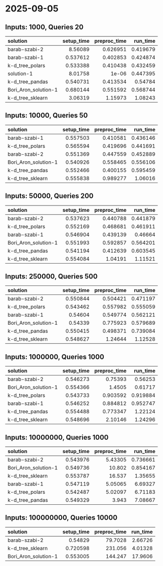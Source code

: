 # 2025-09-05

## Inputs: 1000, Queries 20

| solution             |   setup_time |   preproc_time |   run_time |
|:---------------------|-------------:|---------------:|-----------:|
| barab-szabi-2        |     8.56089  |       0.626951 |   0.419679 |
| barab-szabi-1        |     0.537612 |       0.402853 |   0.424874 |
| k-d_tree_polars      |     0.533388 |       0.410438 |   0.432459 |
| solution-1           |     8.01758  |       1e-06    |   0.447395 |
| k-d_tree_pandas      |     0.540731 |       0.413534 |   0.54784  |
| Bori_Aron_solution-1 |     0.680144 |       0.551592 |   0.568744 |
| k-d_tree_sklearn     |     3.06319  |       1.15973  |   1.08243  |

## Inputs: 10000, Queries 50

| solution             |   setup_time |   preproc_time |   run_time |
|:---------------------|-------------:|---------------:|-----------:|
| barab-szabi-1        |     0.557503 |       0.410581 |   0.436146 |
| k-d_tree_polars      |     0.565594 |       0.419696 |   0.441691 |
| barab-szabi-2        |     0.551369 |       0.447559 |   0.452889 |
| Bori_Aron_solution-1 |     0.540926 |       0.558465 |   0.556106 |
| k-d_tree_pandas      |     0.552466 |       0.400155 |   0.595459 |
| k-d_tree_sklearn     |     0.555838 |       0.989277 |   1.06016  |

## Inputs: 50000, Queries 200

| solution             |   setup_time |   preproc_time |   run_time |
|:---------------------|-------------:|---------------:|-----------:|
| barab-szabi-2        |     0.537623 |       0.440788 |   0.441879 |
| k-d_tree_polars      |     0.552169 |       0.468681 |   0.461911 |
| barab-szabi-1        |     0.546904 |       0.439139 |   0.46664  |
| Bori_Aron_solution-1 |     0.551993 |       0.592857 |   0.564201 |
| k-d_tree_pandas      |     0.541194 |       0.412639 |   0.603545 |
| k-d_tree_sklearn     |     0.554084 |       1.04191  |   1.11521  |

## Inputs: 250000, Queries 500

| solution             |   setup_time |   preproc_time |   run_time |
|:---------------------|-------------:|---------------:|-----------:|
| barab-szabi-2        |     0.550844 |       0.504421 |   0.471197 |
| k-d_tree_polars      |     0.543462 |       0.557982 |   0.555059 |
| barab-szabi-1        |     0.54604  |       0.549774 |   0.562121 |
| Bori_Aron_solution-1 |     0.54339  |       0.775923 |   0.579689 |
| k-d_tree_pandas      |     0.550415 |       0.498371 |   0.739084 |
| k-d_tree_sklearn     |     0.548627 |       1.24644  |   1.12528  |

## Inputs: 1000000, Queries 1000

| solution             |   setup_time |   preproc_time |   run_time |
|:---------------------|-------------:|---------------:|-----------:|
| barab-szabi-2        |     0.546273 |       0.75393  |   0.56253  |
| Bori_Aron_solution-1 |     0.554366 |       1.4505   |   0.61717  |
| k-d_tree_polars      |     0.543733 |       0.903592 |   0.919884 |
| barab-szabi-1        |     0.546252 |       0.884812 |   0.952747 |
| k-d_tree_pandas      |     0.554488 |       0.773347 |   1.22124  |
| k-d_tree_sklearn     |     0.548696 |       2.10146  |   1.24296  |

## Inputs: 10000000, Queries 1000

| solution             |   setup_time |   preproc_time |   run_time |
|:---------------------|-------------:|---------------:|-----------:|
| barab-szabi-2        |     0.543976 |        5.43305 |   0.736661 |
| Bori_Aron_solution-1 |     0.549736 |       10.802   |   0.854167 |
| k-d_tree_sklearn     |     0.553787 |       16.537   |   1.35655  |
| barab-szabi-1        |     0.547119 |        5.05065 |   6.69327  |
| k-d_tree_polars      |     0.542487 |        5.02097 |   6.71183  |
| k-d_tree_pandas      |     0.549329 |        3.943   |   7.08667  |

## Inputs: 100000000, Queries 10000

| solution             |   setup_time |   preproc_time |   run_time |
|:---------------------|-------------:|---------------:|-----------:|
| barab-szabi-2        |     0.54829  |        79.7028 |    2.66726 |
| k-d_tree_sklearn     |     0.720598 |       231.056  |    4.01328 |
| Bori_Aron_solution-1 |     0.553005 |       144.247  |   17.9606  |